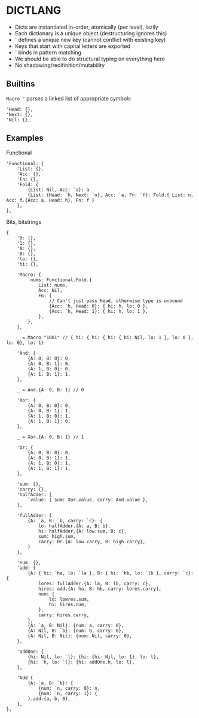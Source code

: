 #  DICTLANG

- Dicts are instantiated in-order, atomically (per level), lazily
- Each dictionary is a unique object (destructuring ignores this)
- ' defines a unique new key (cannot conflict with existing key)
- Keys that start with capital letters are exported
- \` binds in pattern matching
- We should be able to do structural typing on everything here
- No shadowing/redifinition/mutability

## Builtins

`Macro "` parses a linked list of appropriate symbols
```
'Head: {},
'Next: {},
'Nil: {},
```

## Examples

Functional
```
'Functional: {
    'List: {},
    'Acc: {},
    'Fn: {},
    'Fold: {
        {List: Nil, Acc: `a}: a
        {List: {Head: `h, Next: `n}, Acc: `a, Fn: `f}: Fold.{ List: n, Acc: f.{Acc: a, Head: h}, Fn: f }
    },
},
```

Bits, bitstrings
```
{
    '0: {},
    '1: {},
    'A: {},
    'B: {},
    'lo: {},
    'hi: {},
    
    'Macro: {
        `nums: Functional.Fold.{
            List: nums, 
            Acc: Nil,
            Fn: {
                // Can't just pass Head, otherwise type is unbound
                {Acc: `h, Head: 0}: { hi: h, lo: 0 },
                {Acc: `h, Head: 1}: { hi: h, lo: 1 },
            },
        },
    },
    
    _ = Macro "1001" // { hi: { hi: { hi: { hi: Nil, lo: 1 }, lo: 0 }, lo: 0}, lo: 1}
    
    'And: {
        {A: 0, B: 0}: 0,
        {A: 0, B: 1}: 0,
        {A: 1, B: 0}: 0,
        {A: 1, B: 1}: 1,
    },
    
    _ = And.{A: 0, B: 1} // 0
    
    'Xor: {
        {A: 0, B: 0}: 0,
        {A: 0, B: 1}: 1,
        {A: 1, B: 0}: 1,
        {A: 1, B: 1}: 0,
    },
    
    _ = Xor.{A: 0, B: 1} // 1
    
    'Or: {
        {A: 0, B: 0}: 0,
        {A: 0, B: 1}: 1,
        {A: 1, B: 0}: 1,
        {A: 1, B: 1}: 1,
    },
    
    'sum: {},
    'carry: {},
    'halfAdder: {
        `value: { sum: Xor.value, carry: And.value },
    },
    
    'fullAdder: {
        {A: `a, B: `b, carry: `c}: {
            lo: halfAdder.{A: a, B: b},
            hi: halfAdder.{A: low.sum, B: c},
            sum: high.sum,
            carry: Or.{A: low.carry, B: high.carry},
        }
    },
    
    'num: {},
    'add: {
        {A: { hi: `ha, lo: `la }, B: { hi: `hb, lo: `lb }, carry: `c}: {
            lores: fullAdder.{A: la, B: lb, carry: c},
            hires: add.{A: ha, B: hb, carry: lores.carry},
            num: {
                lo: lowres.sum,
                hi: hires.num,
            },
            carry: hires.carry,
        },
        {A: `a, B: Nil}: {num: a, carry: 0},
        {A: Nil, B: `b}: {num: b, carry: 0},
        {A: Nil, B: Nil}: {num: Nil, carry: 0},
    },
    
    'addOne: {
        {hi: Nil, lo: `l}: {hi: {hi: Nil, lo: 1}, lo: l},
        {hi: `h, lo: `l}: {hi: addOne.h, lo: l},
    },
    
    'Add {
        {A: `a, B: `b}: {
            {num: `n, carry: 0}: n,
            {num: `n, carry: 1}: {
        }.add.{a, b, 0},
    },
},
```

